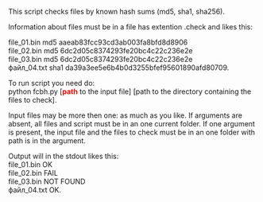 <p>This script checks files by known hash sums (md5, sha1, sha256). </p>
<p>Information about files must be in a file has extention .check and likes this:</p>
<p>
  file_01.bin md5 aaeab83fcc93cd3ab003fa8bfd8d8906<br>
  file_02.bin md5 6dc2d05c8374293fe20bc4c22c236e2e<br>
file_03.bin md5 6dc2d05c8374293fe20bc4c22c236e2e<br>
файл_04.txt sha1 da39a3ee5e6b4b0d3255bfef95601890afd80709.
</p>
<p>To run script you need do:<br>
  python fcbh.py [<strong style="color: red">path</strong> to the input file] [path to the directory containing the files to check].</p>
<p>Input files may be more then one: as much as you like.
If arguments are absent, all files and script must be in an one current folder.
If one argument is present, the input file and the files to check must be in an one folder with path is in the argument.</p>
<p>Output will in the stdout likes this:<br>
  file_01.bin OK<br>
  file_02.bin FAIL<br>
  file_03.bin NOT FOUND<br>
  файл_04.txt OK.</p>
